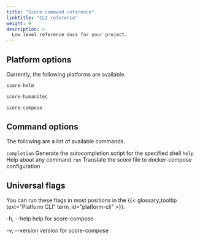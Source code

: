 ```yaml
---
title: "Score command reference"
linkTitle: "CLI reference"
weight: 9
description: >
  Low level reference docs for your project.
---
```


## Platform options

Currently, the following platforms are available.

```bash
score-helm
```

```bash
score-humanitec
```

```bash
score-compose
```

## Command options

The following are a list of available commands.

`completion` Generate the autocompletion script for the specified shell
`help` Help about any command
`run` Translate the score file to docker-compose configuration

## Universal flags

You can run these flags in most positions in the {{< glossary_tooltip text="Platform CLI" term_id="platform-cli" >}}.

-h, --help help for score-compose

-v, --version version for score-compose
